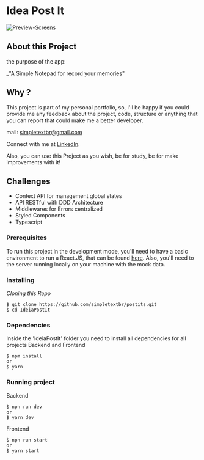 # Idea Post It

![Preview-Screens](https://github.com/simpletextbr/postits/blob/master/Preview-Screens/Screens.gif?raw=true)

## About this Project

the purpose of the app:

\_"A Simple Notepad for record your memories"

## Why ?

This project is part of my personal portfolio, so, I'll be happy if you could provide me any feedback about the project, code, structure or anything that you can report that could make me a better developer.

mail: simpletextbr@gmail.com

Connect with me at [LinkedIn](https://www.linkedin.com/in/wesleypraca/).

Also, you can use this Project as you wish, be for study, be for make improvements with it!

## Challenges

- Context API for management global states
- API RESTful with DDD Architecture
- Middlewares for Errors centralized 
- Styled Components
- Typescript

### Prerequisites

To run this project in the development mode, you'll need to have a basic environment to run a React.JS, that can be found [here](https://reactjs.org/docs/getting-started.html).
Also, you'll need to the server running locally on your machine with the mock data.

### Installing

_Cloning this Repo_

```
$ git clone https://github.com/simpletextbr/postits.git
$ cd IdeiaPostIt

```

### **Dependencies**

Inside the 'IdeiaPostIt' folder you need to install all dependencies for all projects Backend and Frontend

```
$ npm install
or
$ yarn
```


### **Running project**
Backend
```
$ npn run dev
or
$ yarn dev
```

Frontend
```
$ npn run start
or
$ yarn start
```
